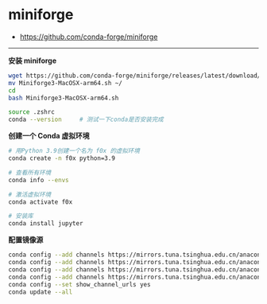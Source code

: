 # miniforge

- https://github.com/conda-forge/miniforge

---

**安装 miniforge**
```bash
wget https://github.com/conda-forge/miniforge/releases/latest/download/Miniforge3-MacOSX-arm64.sh
mv Miniforge3-MacOSX-arm64.sh ~/
cd
bash Miniforge3-MacOSX-arm64.sh
```

```bash
source .zshrc
conda --version     # 测试一下conda是否安装完成
```

**创建一个 Conda 虚拟环境**
```bash
# 用Python 3.9创建一个名为 f0x 的虚拟环境
conda create -n f0x python=3.9

# 查看所有环境
conda info --envs

# 激活虚拟环境
conda activate f0x

# 安装库
conda install jupyter
```

**配置镜像源**
```bash
conda config --add channels https://mirrors.tuna.tsinghua.edu.cn/anaconda/pkgs/free/
conda config --add channels https://mirrors.tuna.tsinghua.edu.cn/anaconda/pkgs/main/
conda config --add channels https://mirrors.tuna.tsinghua.edu.cn/anaconda/cloud/pytorch/
conda config --add channels https://mirrors.tuna.tsinghua.edu.cn/anaconda/cloud/conda-forge/
conda config --set show_channel_urls yes
conda update --all
```
